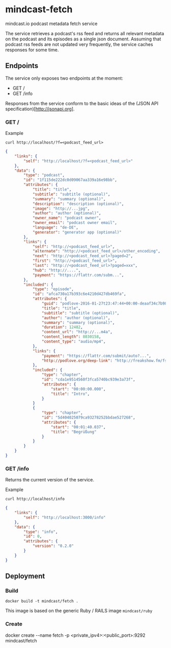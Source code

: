 # mindcast-fetch

mindcast.io podcast metadata fetch service

The service retrieves a podcast's rss feed and returns all relevant metadata on the podcast and its episodes as a single json document. Assuming that podcast rss feeds are not updated very frequently, the service caches responses for some time.

## Endpoints

The service only exposes two endpoints at the moment:

* GET /
* GET /info

Responses from the service conform to the basic ideas of the (JSON API specification)[http://jsonapi.org].

### GET /

Example

	curl http://localhost/?f=<podcast_feed_url>

```json
{
	"links": {
		"self": "http://localhost/?f=<podcast_feed_url>"
	},
	"data": {
		"type": "podcast",
		"id": "1f115de222dc0d09067aa339a16e98bb",
		"attributes": {
			"title": "title",
			"subtitle": "subtitle (optional)",
			"summary": "summary (optional)",
			"description": "description (optional)",
			"image": "http://...jpg",
			"author": "author (optional)",
			"owner_name": "podcast owner",
			"owner_email": "podcast owner email",
			"language": "de-DE",
			"generator": "generator app (optional)"
		},
		"links": {
			"self": "http://<podcast_feed_url>",
			"alternate": "http://<podcast_feed_url>/other_encoding",
			"next": "http://<podcast_feed_url>?paged=2",
			"first": "http://<podcast_feed_url>",
			"last": "http://<podcast_feed_url>?paged=xxx",
			"hub": "http://....",
			"payment": "https://flattr.com/subm...",
		},
		"included": {
			"type": "episode",
			"id": "afca730a17b393c6e4210d427db469fa",
			"attributes": {
				"guid": "podlove-2016-01-27t23:47:44+00:00-deaaf34c7b9847f",
				"title": "title",
				"subtitle": "subtitle (optional)",
				"author": "author (optional)",
				"summary": "summary (optional)",
				"duration": 12482,
				"content_url": "http://...m4a",
				"content_length": 8030158,
				"content_type": "audio/mp4",
			},
			"links": {
				"payment": "https://flattr.com/submit/auto?...",
				"http://podlove.org/deep-link": "http://freakshow.fm/fs170-laden-laeuft#",
			},
			"included": {
				"type": "chapter",
				"id": "cda1e9514560f3fca5740bc939e3a73f",
				"attributes": {
					"start": "00:00:00.000",
					"title": "Intro",
				}
			}
			{
				"type": "chapter",
				"id": "5d404025079ca93278252bbdae527268",
				"attributes": {
					"start": "00:01:40.037",
					"title": "Begrüßung"
				}
			}
		}
	}
}

```

### GET /info

Returns the current version of the service.

Example

	curl http://localhost/info

```json
{
	"links": {
		"self": "http://localhost:3000/info"
	},
	"data": {
		"type": "info",
		"id": 0,
		"attributes": {
			"version": "0.2.0"
		}
	}
}
```

## Deployment

### Build

	docker build -t mindcast/fetch .

This image is based on the generic Ruby / RAILS image `mindcast/ruby`

### Create

docker create --name fetch -p <private_ipv4>:<public_port>:9292 mindcast/fetch
